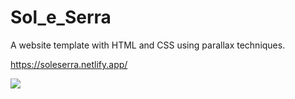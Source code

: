 # Sol_e_Serra
A website template with HTML and CSS using parallax techniques.

https://soleserra.netlify.app/

![](Sol_e_Serra_Website.png)
